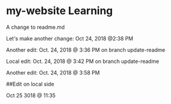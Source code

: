 # my-website Learning
 
 A change to readme.md
 
 Let's make another change: Oct 24, 2018 @2:38 PM
 
 Another edit: Oct. 24, 2018 @ 3:36 PM on branch update-readme
 
 Local edit: Oct. 24, 2018 @ 3:42 PM on branch update-readme
 
 Another edit: Oct. 24, 2018 @ 3:58 PM
 
 ##Edit on local side
 
 Oct 25 3018 @ 11:35
 
